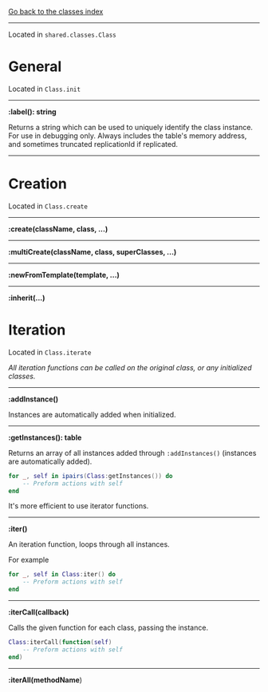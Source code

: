 [Go back to the classes index](Index.md)

---

Located in `shared.classes.Class`

# General
Located in `Class.init`

---

**:label(): string** 

Returns a string which can be used to uniquely identify the class instance. For use in debugging only. Always includes the table's memory address, and sometimes truncated replicationId if replicated.

---
# Creation
Located in `Class.create`

---

**:create(className, class, ...)**

---

**:multiCreate(className, class, superClasses, ...)**

---

**:newFromTemplate(template, ...)**

---

**:inherit(...)**

# Iteration
Located in `Class.iterate`

*All iteration functions can be called on the original class, or any initialized classes.*

---

**:addInstance()**

Instances are automatically added when initialized.

---

**:getInstances(): table**

Returns an array of all instances added through `:addInstances()` (instances are automatically added).

```lua
for _, self in ipairs(Class:getInstances()) do
	-- Preform actions with self
end
```

It's more efficient to use iterator functions.

---

**:iter()**

An iteration function, loops through all instances.

For example

```lua
for _, self in Class:iter() do
	-- Preform actions with self
end
```

---

**:iterCall(callback)**

Calls the given function for each class, passing the instance.

```lua
Class:iterCall(function(self)
	-- Preform actions with self
end)
```

---

**:iterAll(methodName**)
